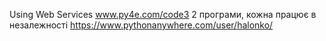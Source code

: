 Using Web Services
www.py4e.com/code3
2 програми, кожна працює в незалежності
https://www.pythonanywhere.com/user/halonko/

